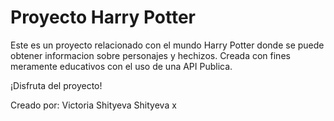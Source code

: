
# Proyecto Harry Potter

Este es un proyecto relacionado con el mundo Harry Potter donde se puede obtener informacion sobre personajes y hechizos.
Creada con fines meramente educativos con el uso de una API Publica.


¡Disfruta del proyecto!


Creado por: Victoria Shityeva Shityeva
x

